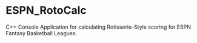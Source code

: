 # ESPN_RotoCalc
C++ Console Application for calculating Rotisserie-Style scoring for ESPN Fantasy Basketball Leagues.
